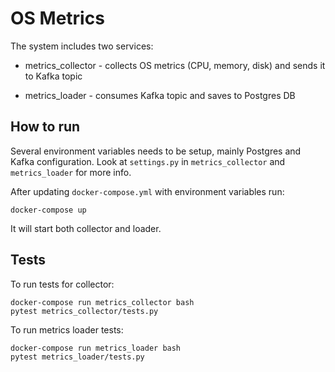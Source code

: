 # OS Metrics

The system includes two services:

* metrics_collector - collects OS metrics (CPU, memory, disk) and sends it to Kafka topic

* metrics_loader - consumes Kafka topic and saves to Postgres DB

## How to run

Several environment variables needs to be setup, mainly Postgres and Kafka configuration. Look at `settings.py` in `metrics_collector` and `metrics_loader` for more info. 

After updating `docker-compose.yml` with environment variables run:

    docker-compose up

It will start both collector and loader.

## Tests

To run tests for collector:

    docker-compose run metrics_collector bash
    pytest metrics_collector/tests.py


To run metrics loader tests:

    docker-compose run metrics_loader bash
    pytest metrics_loader/tests.py
